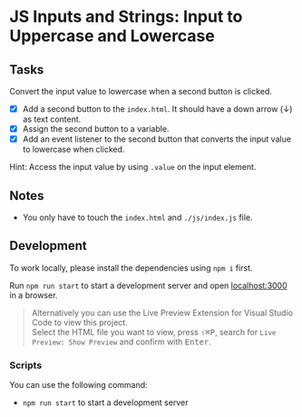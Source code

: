 # JS Inputs and Strings: Input to Uppercase and Lowercase

## Tasks

Convert the input value to lowercase when a second button is clicked.

- [x] Add a second button to the `index.html`. It should have a down arrow (&darr;) as text content.
- [x] Assign the second button to a variable.
- [x] Add an event listener to the second button that converts the input value to lowercase when clicked.

Hint: Access the input value by using `.value` on the input element.

## Notes

- You only have to touch the `index.html` and `./js/index.js` file.

## Development

To work locally, please install the dependencies using `npm i` first.

Run `npm run start` to start a development server and open [localhost:3000](http://localhost:3000) in a browser.

> Alternatively you can use the Live Preview Extension for Visual Studio Code to view this project.  
> Select the HTML file you want to view, press <kbd>⇧</kbd><kbd>⌘</kbd><kbd>P</kbd>, search for `Live Preview: Show Preview` and confirm with <kbd>Enter</kbd>.

### Scripts

You can use the following command:

- `npm run start` to start a development server
